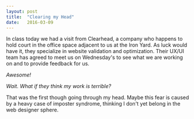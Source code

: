 ```yaml
---
layout: post
title:  "Clearing my Head"
date:   2016-03-09
---
```


In class today we had a visit from Clearhead, a company who happens to hold court in the office space adjacent to us at the Iron Yard. As luck would have it, they specialize in website validation and optimization. Their UX/UI team has agreed to meet us on Wednesday's to see what we are working on and to provide feedback for us. 

*Awesome!*

*Wait. What if they think my work is terrible?*

That was the first though going through my head. Maybe this fear is caused by a heavy case of imposter syndrome, thinking I don't yet belong in the web designer sphere. 
